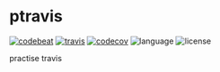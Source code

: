# ptravis

[![codebeat](https://codebeat.co/badges/ecfc66cc-8a23-4b7e-9c67-a72f2c8fc05d)](https://codebeat.co/projects/github-com-zhisays-ptravis-master) [![travis](https://www.travis-ci.org/zhisays/ptravis.svg?branch=master)](https://travis-ci.org/zhisays/ptravis) [![codecov](https://codecov.io/gh/zhisays/ptravis/branch/master/graph/badge.svg)](https://codecov.io/gh/zhisays/ptravis) ![language](https://img.shields.io/badge/language-python-green.svg) ![license](https://img.shields.io/badge/license-MIT-000000.svg)

practise travis
